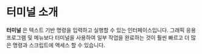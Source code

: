 # 터미널 소개

__터미널__ 은 텍스트 기반 명령을 입력하고 실행할 수 있는 인터페이스입니다.
그래픽 응용 프로그램 및 메뉴보다 터미널을 사용하여 일부 작업을 완료하는 것이 훨씬 빠르고 더 많은 명령과 스크립트에 액세스 할 수 있습니다.